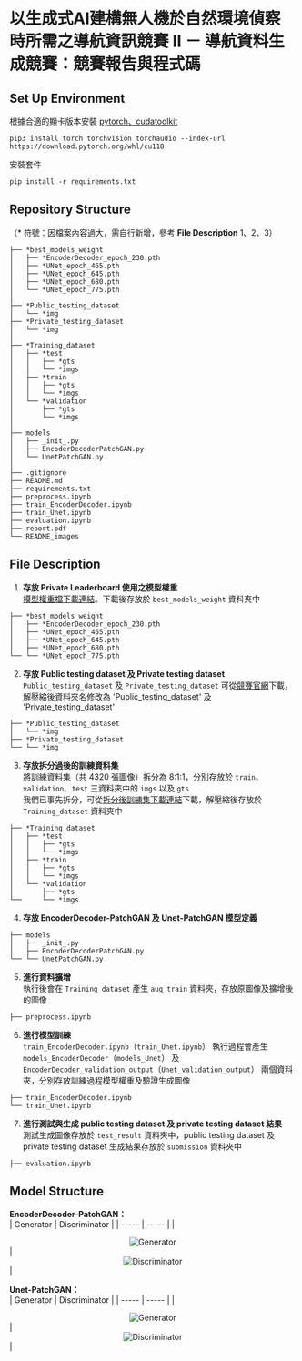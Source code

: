# 以生成式AI建構無人機於自然環境偵察時所需之導航資訊競賽 II － 導航資料生成競賽：競賽報告與程式碼
## Set Up Environment
根據合適的顯卡版本安裝 [pytorch、cudatoolkit](https://pytorch.org/)
```
pip3 install torch torchvision torchaudio --index-url https://download.pytorch.org/whl/cu118
```
安裝套件
```
pip install -r requirements.txt
```

## Repository Structure
（* 符號：因檔案內容過大，需自行新增，參考 **File Description** 1、2、3）
```
├── *best_models_weight
│   ├── *EncoderDecoder_epoch_230.pth
│   ├── *UNet_epoch_465.pth
│   ├── *UNet_epoch_645.pth
│   ├── *UNet_epoch_680.pth
│   └── *UNet_epoch_775.pth
│
├── *Public_testing_dataset
│   └── *img
├── *Private_testing_dataset
│   └── *img
│
├── *Training_dataset
│   ├── *test
│   │   ├── *gts
│   │   └── *imgs
│   ├── *train
│   │   ├── *gts
│   │   └── *imgs
│   └── *validation
│       ├── *gts
│       └── *imgs
│
├── models
│   ├── _init_.py
│   ├── EncoderDecoderPatchGAN.py
│   └── UnetPatchGAN.py
│
├── .gitignore
├── README.md
├── requirements.txt
├── preprocess.ipynb
├── train_EncoderDecoder.ipynb
├── train_Unet.ipynb
├── evaluation.ipynb
├── report.pdf
└── README_images
```

## File Description
1. **存放 Private Leaderboard 使用之模型權重**  
   [模型權重檔下載連結](https://drive.google.com/drive/folders/1-EiTXvRRYNAr4StBn47Q_sWFIwtV5o-c)。下載後存放於 ```best_models_weight``` 資料夾中
```
├── *best_models_weight
│   ├── *EncoderDecoder_epoch_230.pth
│   ├── *UNet_epoch_465.pth
│   ├── *UNet_epoch_645.pth
│   ├── *UNet_epoch_680.pth
└── └── *UNet_epoch_775.pth
```
2. **存放 Public testing dataset 及 Private testing dataset**  
   ```Public_testing_dataset``` 及 ```Private_testing_dataset``` 可從[競賽官網](https://tbrain.trendmicro.com.tw/Competitions/Details/35)下載，解壓縮後資料夾名修改為 'Public_testing_dataset' 及 'Private_testing_dataset'
```
├── *Public_testing_dataset
│   └── *img
├── *Private_testing_dataset
└── └── *img
```
3. **存放拆分過後的訓練資料集**  
   將訓練資料集（共 4320 張圖像）拆分為 8:1:1，分別存放於 ```train```、```validation```、```test``` 三資料夾中的 ```imgs``` 以及 ```gts```  
   我們已事先拆分，可從[拆分後訓練集下載連結](https://drive.google.com/drive/folders/1kpdUyI5xJUwnJnk_qU78NpusmoHFGszS)下載，解壓縮後存放於 ```Training_dataset``` 資料夾中
```
├── *Training_dataset
│   ├── *test
│   │   ├── *gts
│   │   └── *imgs
│   ├── *train
│   │   ├── *gts
│   │   └── *imgs
│   └── *validation
│       ├── *gts
└──     └── *imgs
```
4. **存放 EncoderDecoder-PatchGAN 及 Unet-PatchGAN 模型定義**
```
├── models
│   ├── _init_.py
│   ├── EncoderDecoderPatchGAN.py
└── └── UnetPatchGAN.py
```
5. **進行資料擴增**  
   執行後會在 ```Training_dataset``` 產生 ```aug_train``` 資料夾，存放原圖像及擴增後的圖像
```
├── preprocess.ipynb
```
6. **進行模型訓練**  
   ```train_EncoderDecoder.ipynb```（```train_Unet.ipynb```） 執行過程會產生 ```models_EncoderDecoder```（```models_Unet```） 及 ```EncoderDecoder_validation_output```（```Unet_validation_output```） 兩個資料夾，分別存放訓練過程模型權重及驗證生成圖像
```
├── train_EncoderDecoder.ipynb
└── train_Unet.ipynb
```
7. **進行測試與生成 public testing dataset 及 private testing dataset 結果**  
   測試生成圖像存放於 ```test_result``` 資料夾中，public testing dataset 及 private testing dataset 生成結果存放於 ```submission``` 資料夾中
```
├── evaluation.ipynb
```

## Model Structure
**EncoderDecoder-PatchGAN：**  
| Generator | Discriminator |
| ----- | ----- |
| <div style="text-align: center;"><img src="https://github.com/chsiang426/AICUP_GenerativeAI_II_2024/blob/main/README_images/generator_encoderdecoder.png" alt="Generator"></div> | <div style="text-align: center;"><img src="https://github.com/chsiang426/AICUP_GenerativeAI_II_2024/blob/main/README_images/discriminator_pix2pix.png" alt="Discriminator"></div> |

**Unet-PatchGAN：**  
| Generator | Discriminator |
| ----- | ----- |
| <div style="text-align: center;"><img src="https://github.com/chsiang426/AICUP_GenerativeAI_II_2024/blob/main/README_images/generator_pix2pix.png" alt="Generator"></div> | <div style="text-align: center;"><img src="https://github.com/chsiang426/AICUP_GenerativeAI_II_2024/blob/main/README_images/discriminator_pix2pix.png" alt="Discriminator"></div> |


